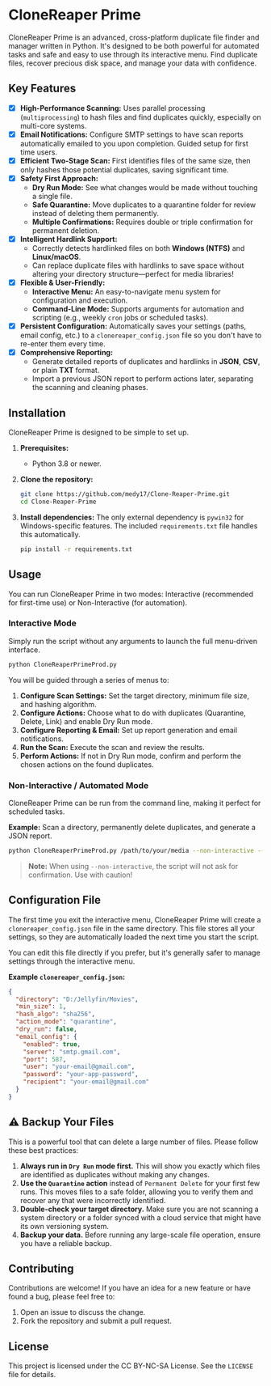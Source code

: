 # CloneReaper Prime

CloneReaper Prime is an advanced, cross-platform duplicate file finder and manager written in Python. It's designed to be both powerful for automated tasks and safe and easy to use through its interactive menu. Find duplicate files, recover precious disk space, and manage your data with confidence.

## Key Features

-   [x] **High-Performance Scanning:** Uses parallel processing (`multiprocessing`) to hash files and find duplicates quickly, especially on multi-core systems.
-   [x] **Email Notifications:** Configure SMTP settings to have scan reports automatically emailed to you upon completion. Guided setup for first time users.
-   [x] **Efficient Two-Stage Scan:** First identifies files of the same size, then only hashes those potential duplicates, saving significant time.
-   [x] **Safety First Approach:**
    -   **Dry Run Mode:** See what changes would be made without touching a single file.
    -   **Safe Quarantine:** Move duplicates to a quarantine folder for review instead of deleting them permanently.
    -   **Multiple Confirmations:** Requires double or triple confirmation for permanent deletion.
-   [x] **Intelligent Hardlink Support:**
    -   Correctly detects hardlinked files on both **Windows (NTFS)** and **Linux/macOS**.
    -   Can replace duplicate files with hardlinks to save space without altering your directory structure—perfect for media libraries!
-   [x] **Flexible & User-Friendly:**
    -   **Interactive Menu:** An easy-to-navigate menu system for configuration and execution.
    -   **Command-Line Mode:** Supports arguments for automation and scripting (e.g., weekly `cron` jobs or scheduled tasks).
-   [x] **Persistent Configuration:** Automatically saves your settings (paths, email config, etc.) to a `clonereaper_config.json` file so you don't have to re-enter them every time.
-   [x] **Comprehensive Reporting:**
    -   Generate detailed reports of duplicates and hardlinks in **JSON**, **CSV**, or plain **TXT** format.
    -   Import a previous JSON report to perform actions later, separating the scanning and cleaning phases.

## Installation

CloneReaper Prime is designed to be simple to set up.

1.  **Prerequisites:**
    -   Python 3.8 or newer.

2.  **Clone the repository:**
    ```bash
    git clone https://github.com/medy17/Clone-Reaper-Prime.git
    cd Clone-Reaper-Prime
    ```

3.  **Install dependencies:**
    The only external dependency is `pywin32` for Windows-specific features. The included `requirements.txt` file handles this automatically.
    ```bash
    pip install -r requirements.txt
    ```

## Usage

You can run CloneReaper Prime in two modes: Interactive (recommended for first-time use) or Non-Interactive (for automation).

### Interactive Mode

Simply run the script without any arguments to launch the full menu-driven interface.

```bash
python CloneReaperPrimeProd.py
```

You will be guided through a series of menus to:
1.  **Configure Scan Settings:** Set the target directory, minimum file size, and hashing algorithm.
2.  **Configure Actions:** Choose what to do with duplicates (Quarantine, Delete, Link) and enable Dry Run mode.
3.  **Configure Reporting & Email:** Set up report generation and email notifications.
4.  **Run the Scan:** Execute the scan and review the results.
5.  **Perform Actions:** If not in Dry Run mode, confirm and perform the chosen actions on the found duplicates.

### Non-Interactive / Automated Mode

CloneReaper Prime can be run from the command line, making it perfect for scheduled tasks.

**Example:** Scan a directory, permanently delete duplicates, and generate a JSON report.

```bash
python CloneReaperPrimeProd.py /path/to/your/media --non-interactive --action delete --report-format json
```

> **Note:** When using `--non-interactive`, the script will not ask for confirmation. Use with caution!

## Configuration File

The first time you exit the interactive menu, CloneReaper Prime will create a `clonereaper_config.json` file in the same directory. This file stores all your settings, so they are automatically loaded the next time you start the script.

You can edit this file directly if you prefer, but it's generally safer to manage settings through the interactive menu.

**Example `clonereaper_config.json`:**
```json
{
  "directory": "D:/Jellyfin/Movies",
  "min_size": 1,
  "hash_algo": "sha256",
  "action_mode": "quarantine",
  "dry_run": false,
  "email_config": {
    "enabled": true,
    "server": "smtp.gmail.com",
    "port": 587,
    "user": "your-email@gmail.com",
    "password": "your-app-password",
    "recipient": "your-email@gmail.com"
  }
}
```

## ⚠️ Backup Your Files

This is a powerful tool that can delete a large number of files. Please follow these best practices:

1.  **Always run in `Dry Run` mode first.** This will show you exactly which files are identified as duplicates without making any changes.
2.  **Use the `Quarantine` action** instead of `Permanent Delete` for your first few runs. This moves files to a safe folder, allowing you to verify them and recover any that were incorrectly identified.
3.  **Double-check your target directory.** Make sure you are not scanning a system directory or a folder synced with a cloud service that might have its own versioning system.
4.  **Backup your data.** Before running any large-scale file operation, ensure you have a reliable backup.

## Contributing

Contributions are welcome! If you have an idea for a new feature or have found a bug, please feel free to:
1.  Open an issue to discuss the change.
2.  Fork the repository and submit a pull request.

## License

This project is licensed under the CC BY-NC-SA License. See the `LICENSE` file for details.
